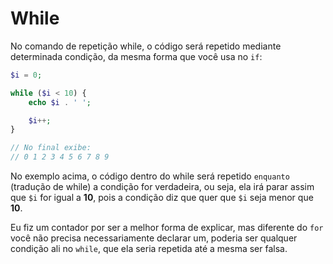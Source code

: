 # While

No comando de repetição while, o código será repetido mediante determinada condição, da mesma forma que você usa no `if`:

```php
$i = 0;

while ($i < 10) {
    echo $i . ' ';

    $i++;
}

// No final exibe:
// 0 1 2 3 4 5 6 7 8 9
```

No exemplo acima, o código dentro do while será repetido `enquanto` (tradução de while) a condição for verdadeira, ou seja, ela irá parar assim que `$i` for igual a **10**, pois a condição diz que quer que `$i` seja menor que **10**.

Eu fiz um contador por ser a melhor forma de explicar, mas diferente do `for` você não precisa necessariamente declarar um, poderia ser qualquer condição ali no `while`, que ela seria repetida até a mesma ser falsa.
